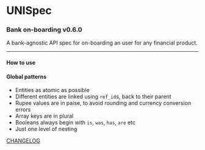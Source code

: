 # UNISpec

### Bank on-boarding v0.6.0
A bank-agnostic API spec for on-boarding an user for any financial product.

---

#### How to use

#### Global patterns
- Entities as atomic as possible
- Different entities are linked using `ref_id`s, back to their parent
- Rupee values are in paise, to avoid rounding and currency conversion errors
- Array keys are in plural
- Booleans always begin with `is`, `was`, `has`, `are` etc
- Just one level of nesting

[CHANGELOG](CHANGELOG.md)
